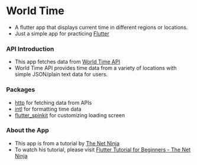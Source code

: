 # World Time

- A flutter app that displays current time in different regions or locations.
- Just a simple app for practicing [Flutter](https://flutter.dev/)

### API Introduction

- This app fetches data from [World Time API](http://worldtimeapi.org/)
- World Time API provides time data from a variety of locations with simple JSON/plain text data for users.

### Packages

- [http](https://pub.dev/packages/http) for fetching data from APIs
- [intl](https://pub.dev/packages/intl) for formatting time data
- [flutter_spinkit](https://pub.dev/packages/flutter_spinkit) for customizing loading screen 

### About the App

- This app is from a tutorial by [The Net Ninja](https://www.youtube.com/channel/UCW5YeuERMmlnqo4oq8vwUpg)
- To watch his tutorial, please visit [Flutter Tutorial for Beginners - The Net Ninja](https://www.youtube.com/playlist?list=PL4cUxeGkcC9jLYyp2Aoh6hcWuxFDX6PBJ)